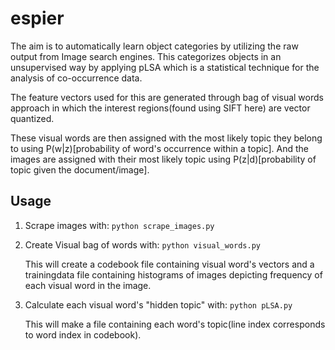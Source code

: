 # espier

The aim is to automatically learn object categories by utilizing the raw output from Image search engines. This categorizes objects in an unsupervised way by applying pLSA which is a statistical technique for the analysis of co-occurrence data.

The feature vectors used for this are generated through bag of visual words approach in which the interest regions(found using SIFT here) are vector quantized.

These visual words are then assigned with the most likely topic they belong to using P(w|z)[probability of word's occurrence within a topic]. And the images are assigned with their most likely topic using P(z|d)[probability of topic given the document/image].


## Usage
1. Scrape images with:
        ```
        python scrape_images.py
        ```
2. Create Visual bag of words with:
        ```
        python visual_words.py
        ```

   This will create a codebook file containing visual word's vectors and a trainingdata file containing histograms of images depicting frequency of each visual word in the image.

3. Calculate each visual word's "hidden topic" with:
        ```
        python pLSA.py
        ```

    This will make a file containing each word's topic(line index corresponds to word index in codebook).
